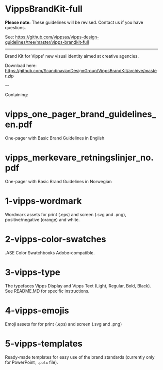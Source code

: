 <!-- START_METADATA
---
title: Brandkit
sidebar_position: 90
pagination_next: null
---
END_METADATA -->

# VippsBrandKit-full

**Please note:** These guidelines will be revised. Contact us if you have questions.

See: https://github.com/vippsas/vipps-design-guidelines/tree/master/vipps-brandkit-full

----------

Brand Kit for Vipps' new visual identity aimed at creative agencies.

Download here:
https://github.com/ScandinavianDesignGroup/VippsBrandKit/archive/master.zip

--

Containing:

# vipps_one_pager_brand_guidelines_en.pdf
One-pager with Basic Brand Guidelines in English

# vipps_merkevare_retningslinjer_no.pdf
One-pager with Basic Brand Guidelines in Norwegian

# 1-vipps-wordmark
Wordmark assets for print (.eps) and screen (.svg and .png), positive/negative (orange) and white.

# 2-vipps-color-swatches
.ASE Color Swatchbooks Adobe-compatible.

# 3-vipps-type
The typefaces Vipps Display and Vipps Text (Light, Regular, Bold, Black). See README.MD for specific instructions.

# 4-vipps-emojis
Emoji assets for for print (.eps) and screen (.svg and .png)

# 5-vipps-templates
Ready-made templates for easy use of the brand standards (currently only for PowerPoint, `.potx` file).
